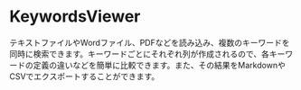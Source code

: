 # KeywordsViewer
テキストファイルやWordファイル、PDFなどを読み込み、複数のキーワードを同時に検索できます。キーワードごとにそれぞれ列が作成されるので、各キーワードの定義の違いなどを簡単に比較できます。また、その結果をMarkdownやCSVでエクスポートすることができます。

